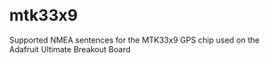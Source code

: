 # mtk33x9
Supported NMEA sentences for the MTK33x9 GPS chip used on the Adafruit Ultimate Breakout Board
